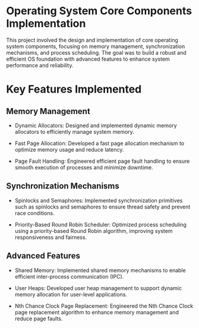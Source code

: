 # Operating System Core Components Implementation
This project involved the design and implementation of core operating system components, focusing on memory management, synchronization mechanisms, and process scheduling. The goal was to build a robust and efficient OS foundation with advanced features to enhance system performance and reliability.

# Key Features Implemented
## Memory Management
- Dynamic Allocators: Designed and implemented dynamic memory allocators to efficiently manage system memory.

- Fast Page Allocation: Developed a fast page allocation mechanism to optimize memory usage and reduce latency.

- Page Fault Handling: Engineered efficient page fault handling to ensure smooth execution of processes and minimize downtime.

## Synchronization Mechanisms
- Spinlocks and Semaphores: Implemented synchronization primitives such as spinlocks and semaphores to ensure thread safety and prevent race conditions.

- Priority-Based Round Robin Scheduler: Optimized process scheduling using a priority-based Round Robin algorithm, improving system responsiveness and fairness.

## Advanced Features
- Shared Memory: Implemented shared memory mechanisms to enable efficient inter-process communication (IPC).

- User Heaps: Developed user heap management to support dynamic memory allocation for user-level applications.

- Nth Chance Clock Page Replacement: Engineered the Nth Chance Clock page replacement algorithm to enhance memory management and reduce page faults.
